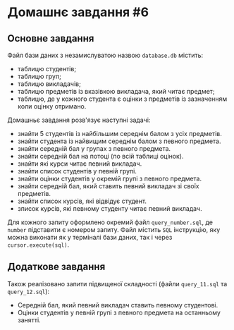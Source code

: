 # Домашнє завдання #6

## Основне завдання

Файл бази даних з незамислуватою назвою `database.db` містить:

- таблицю студентів;
- таблицю груп;
- таблицю викладачів;
- таблицю предметів із вказівкою викладача, який читає предмет;
- таблицю, де у кожного студента є оцінки з предметів із зазначенням коли оцінку отримано.

Домашньє завдання розв'язує наступні задачі:

- знайти 5 студентів із найбільшим середнім балом з усіх предметів.
- знайти студента із найвищим середнім балом з певного предмета.
- знайти середній бал у групах з певного предмета.
- знайти середній бал на потоці (по всій таблиці оцінок).
- знайти які курси читає певний викладач.
- знайти список студентів у певній групі.
- знайти оцінки студентів у окремій групі з певного предмета.
- знайти середній бал, який ставить певний викладач зі своїх предметів.
- знайти список курсів, які відвідує студент.
- зписок курсів, які певному студенту читає певний викладач.

Для кожного запиту оформлено окремий файл `query_number.sql`, де `number` підставити є номером запиту. Файл містить `SQL` інструкцію,
яку можна виконати як у терміналі бази даних, так і через `cursor.execute(sql)`.

## Додаткове завдання

Також реалізовано запити підвищеної складності (файли `query_11.sql` та `query_12.sql`):

- Середній бал, який певний викладач ставить певному студентові.
- Оцінки студентів у певній групі з певного предмета на останньому занятті.
